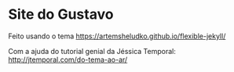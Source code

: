 # Site do Gustavo

Feito usando o tema https://artemsheludko.github.io/flexible-jekyll/

Com a ajuda do tutorial genial da Jéssica Temporal: http://jtemporal.com/do-tema-ao-ar/
